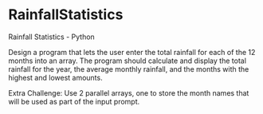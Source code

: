 # RainfallStatistics
 Rainfall Statistics - Python

Design a program that lets the user enter the total rainfall for each of the 12 months into an array. The program should calculate and display the total rainfall for the year, the average monthly rainfall, and the months with the highest and lowest amounts.  

Extra Challenge: Use 2 parallel arrays, one to store the month names that will be used as part of the input prompt.
